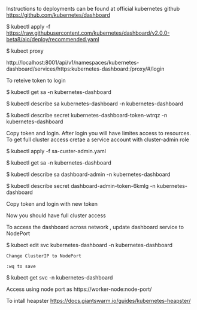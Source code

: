 Instructions to deployments can be found at official kubernetes github https://github.com/kubernetes/dashboard

$ kubectl apply -f https://raw.githubusercontent.com/kubernetes/dashboard/v2.0.0-beta8/aio/deploy/recommended.yaml

$ kubect proxy

http://localhost:8001/api/v1/namespaces/kubernetes-dashboard/services/https:kubernetes-dashboard:/proxy/#/login

To reteive token to login

$ kubectl get sa -n kubernetes-dashboard

$ kubectl describe sa kubernetes-dashboard -n kubernetes-dashboard

$ kubectl describe secret kubernetes-dashboard-token-wtrqz -n kubernetes-dashboard

Copy token and login. After login you will have limites access to resources. To get full cluster access cretae a service account with cluster-admin role

$ kubectl apply -f sa-custer-admin.yaml

$ kubectl get sa -n kubernetes-dashboard

$ kubectl describe sa dashboard-admin -n kubernetes-dashboard

$ kubectl describe secret dashboard-admin-token-6kmlg -n kubernetes-dashboard

Copy token and login with new token

Now you should have full cluster access

To access the dashboard across network , update dashboard service to NodePort

$ kubect edit svc kubernetes-dashboard -n kubernetes-dashboard

	Change ClusterIP to NodePort

	:wq to save

$ kubect get svc -n kubernetes-dashboard

Access using node port as https://worker-node:node-port/


To intall heapster
https://docs.giantswarm.io/guides/kubernetes-heapster/


